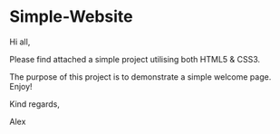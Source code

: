 # Simple-Website

Hi all,

Please find attached a simple project utilising both HTML5 & CSS3.

The purpose of this project is to demonstrate a simple welcome page. Enjoy!

Kind regards,

Alex
